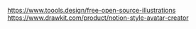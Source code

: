 https://www.toools.design/free-open-source-illustrations
https://www.drawkit.com/product/notion-style-avatar-creator